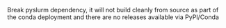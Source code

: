 Break pyslurm dependency, it will not build cleanly from source as part of the conda deployment and there are no releases available via PyPI/Conda
